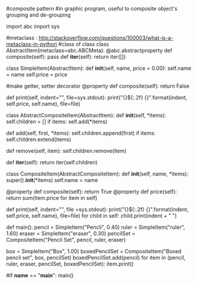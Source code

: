 #composite pattern
#in graphic program, useful to composite object's grouping and de-grouping

import abc
import sys

#metaclass : http://stackoverflow.com/questions/100003/what-is-a-metaclass-in-python
#class of class
class AbstractItem(metaclass=abc.ABCMeta):
  @abc.abstractproperty
  def composite(self):
    pass
  def __iter__(self):
    return iter([])

class SimpleItem(AbstractItem):
  def __init__(self, name, price = 0.00):
    self.name = name
    self.price = price
  
  #make getter, setter decorator
  @property
  def composite(self):
    return False
    
  def print(self, indent="", file=sys.stdout):
    print("{}${:.2f} {}".format(indent, self.price, self.name), file=file)
    
class AbstractCompositeItem(AbstractItem):
  def __init__(self, *items):
    self.children = []
    if items:
      self.add(*items)
    
  def add(self, first, *items):
    self.children.append(first)
    if items:
      self.children.extend(items)
      
  def remove(self, item):
    self.children.remove(item)
    
  def __iter__(self):
    return iter(self.children)
    
class CompositeItem(AbstractCompositeItem):
  def __init__(self, name, *items):
    super().__init__(*items)
    self.name = name
    
  @property 
  def composite(self):
    return True
  @property
  def price(self):
    return sum(item.price for item in self)
    
  def print(self, indent="", file =sys.stdout):
    print("{}${:.2f} {}".format(indent, self.price, self.name), file=file)
    for child in self:
      child.print(indent + "       ")
      
      
def main():
  pencil = SimpleItem("Pencli", 0.40)
  ruler = SimpleItem("ruler", 1.60)
  eraser = SimpleItem("eraser", 0.30)
  pencilSet = CompositeItem("Pencil Set", pencil, ruler, eraser)
  
  box = SimpleItem("Box", 1.00)
  boxedPencilSet = CompositeItem("Boxed pencil set", box, pencilSet)
  boxedPencilSet.add(pencil)
  for item in (pencil, ruler, eraser, pencilSet, boxedPencilSet):
    item.print()
    
#if __name__ == "__main__":
main()
  
    
    
    
    
    
    
    
    
    
    
    
    
